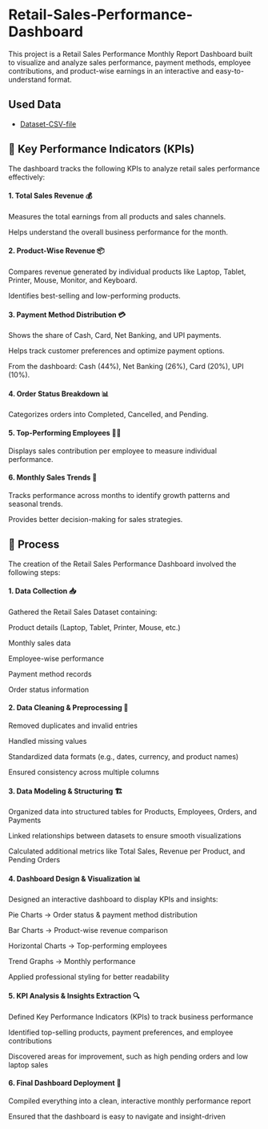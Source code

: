# Retail-Sales-Performance-Dashboard
This project is a Retail Sales Performance Monthly Report Dashboard built to visualize and analyze sales performance, payment methods, employee contributions, and product-wise earnings in an interactive and easy-to-understand format.

## Used Data
- <a href= "https://github.com/AniruddhTiwari532/Retail-Sales-Performance-Dashboard/blob/main/retail_sales_project_data_large.csv">Dataset-CSV-file</a>

## 📌 Key Performance Indicators (KPIs)

The dashboard tracks the following KPIs to analyze retail sales performance effectively:

#### 1. Total Sales Revenue 💰

Measures the total earnings from all products and sales channels.

Helps understand the overall business performance for the month.

#### 2. Product-Wise Revenue 📦

Compares revenue generated by individual products like Laptop, Tablet, Printer, Mouse, Monitor, and Keyboard.

Identifies best-selling and low-performing products.

#### 3. Payment Method Distribution 💳

Shows the share of Cash, Card, Net Banking, and UPI payments.

Helps track customer preferences and optimize payment options.

From the dashboard: Cash (44%), Net Banking (26%), Card (20%), UPI (10%).

#### 4. Order Status Breakdown 📊

Categorizes orders into Completed, Cancelled, and Pending.

#### 5. Top-Performing Employees 👨‍💼

Displays sales contribution per employee to measure individual performance.

#### 6. Monthly Sales Trends 📅

Tracks performance across months to identify growth patterns and seasonal trends.

Provides better decision-making for sales strategies.

## 🔄 Process

The creation of the Retail Sales Performance Dashboard involved the following steps:

#### 1. Data Collection 📥

Gathered the Retail Sales Dataset containing:

Product details (Laptop, Tablet, Printer, Mouse, etc.)

Monthly sales data

Employee-wise performance

Payment method records

Order status information

#### 2. Data Cleaning & Preprocessing 🧹

Removed duplicates and invalid entries

Handled missing values

Standardized data formats (e.g., dates, currency, and product names)

Ensured consistency across multiple columns

#### 3. Data Modeling & Structuring 🏗️

Organized data into structured tables for Products, Employees, Orders, and Payments

Linked relationships between datasets to ensure smooth visualizations

Calculated additional metrics like Total Sales, Revenue per Product, and Pending Orders

#### 4. Dashboard Design & Visualization 📊

Designed an interactive dashboard to display KPIs and insights:

Pie Charts → Order status & payment method distribution

Bar Charts → Product-wise revenue comparison

Horizontal Charts → Top-performing employees

Trend Graphs → Monthly performance

Applied professional styling for better readability

#### 5. KPI Analysis & Insights Extraction 🔍

Defined Key Performance Indicators (KPIs) to track business performance

Identified top-selling products, payment preferences, and employee contributions

Discovered areas for improvement, such as high pending orders and low laptop sales

#### 6. Final Dashboard Deployment 🚀

Compiled everything into a clean, interactive monthly performance report

Ensured that the dashboard is easy to navigate and insight-driven
